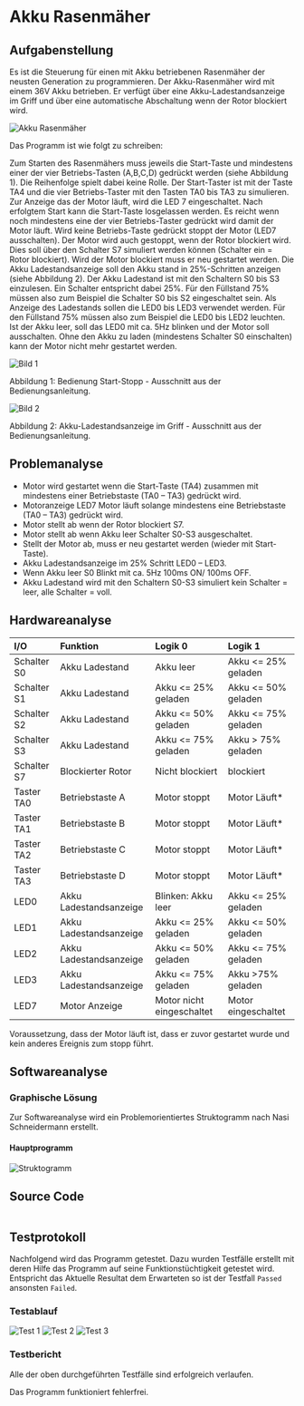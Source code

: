 # Akku Rasenmäher

## Aufgabenstellung

Es ist die Steuerung für einen mit Akku betriebenen Rasenmäher der neusten Generation zu programmieren.
Der Akku-Rasenmäher wird mit einem 36V Akku betrieben. Er verfügt über eine Akku-Ladestandsanzeige im Griff und über eine automatische Abschaltung wenn der Rotor blockiert wird.

![Akku Rasenmäher](images/akku_rasenmaeher.PNG)

Das Programm ist wie folgt zu schreiben:

Zum Starten des Rasenmähers muss jeweils die Start-Taste und mindestens einer der vier Betriebs-Tasten (A,B,C,D) gedrückt werden (siehe Abbildung 1). Die Reihenfolge spielt dabei keine Rolle. Der Start-Taster ist mit der Taste TA4 und die vier Betriebs-Taster mit den Tasten TA0 bis TA3 zu simulieren. Zur Anzeige das der Motor läuft, wird die LED 7 eingeschaltet. Nach erfolgtem Start kann die Start-Taste losgelassen werden. Es reicht wenn noch mindestens eine der vier Betriebs-Taster gedrückt wird damit der Motor läuft. Wird keine Betriebs-Taste gedrückt stoppt der Motor (LED7 ausschalten).
Der Motor wird auch gestoppt, wenn der Rotor blockiert wird. Dies soll über den Schalter S7 simuliert werden können (Schalter ein = Rotor blockiert). Wird der Motor blockiert muss er neu gestartet werden.
Die Akku Ladestandsanzeige soll den Akku stand in 25%-Schritten anzeigen (siehe Abbildung 2). Der Akku Ladestand ist mit den Schaltern S0 bis S3 einzulesen. Ein Schalter entspricht dabei 25%. Für den Füllstand 75% müssen also zum Beispiel die Schalter S0 bis S2 eingeschaltet sein. Als Anzeige des Ladestands sollen die LED0 bis LED3 verwendet werden. Für den Füllstand 75% müssen also zum Beispiel die LED0 bis LED2 leuchten. Ist der Akku leer, soll das LED0 mit ca. 5Hz blinken und der Motor soll ausschalten. Ohne den Akku zu laden (mindestens Schalter S0 einschalten) kann der Motor nicht mehr gestartet werden.

![Bild 1](images/Bild1.png)

Abbildung 1: Bedienung Start-Stopp - Ausschnitt aus der Bedienungsanleitung.

![Bild 2](images/Bild2.png)

Abbildung 2: Akku-Ladestandsanzeige im Griff - Ausschnitt aus der Bedienungsanleitung.

## Problemanalyse

- Motor wird gestartet wenn die Start-Taste (TA4) zusammen mit mindestens einer Betriebstaste (TA0 – TA3) gedrückt wird.
- Motoranzeige LED7 Motor läuft solange mindestens eine Betriebstaste (TA0 – TA3) gedrückt wird.
- Motor stellt ab wenn der Rotor blockiert S7.
- Motor stellt ab wenn Akku leer Schalter S0-S3 ausgeschaltet.
- Stellt der Motor ab, muss er neu gestartet werden (wieder mit Start-Taste).
- Akku Ladestandsanzeige im 25% Schritt LED0 – LED3.
- Wenn Akku leer S0 Blinkt mit ca. 5Hz 100ms ON/ 100ms OFF.
- Akku Ladestand wird mit den Schaltern S0-S3 simuliert  kein Schalter = leer, alle Schalter = voll.

## Hardwareanalyse

|I/O        |Funktion              |Logik 0                  |Logik 1            |
|:----------|:---------------------|:------------------------|:------------------|
|Schalter S0|Akku Ladestand        |Akku leer                |Akku <= 25% geladen|
|Schalter S1|Akku Ladestand        |Akku <= 25% geladen      |Akku <= 50% geladen|
|Schalter S2|Akku Ladestand        |Akku <= 50% geladen      |Akku <= 75% geladen|
|Schalter S3|Akku Ladestand        |Akku <= 75% geladen      |Akku > 75% geladen |
|Schalter S7|Blockierter Rotor     |Nicht blockiert          |blockiert          |
|Taster TA0 |Betriebstaste A       |Motor stoppt             |Motor Läuft*       |
|Taster TA1 |Betriebstaste B       |Motor stoppt             |Motor Läuft*       |
|Taster TA2 |Betriebstaste C       |Motor stoppt             |Motor Läuft*       |
|Taster TA3 |Betriebstaste D       |Motor stoppt             |Motor Läuft*       |
|LED0       |Akku Ladestandsanzeige|Blinken: Akku leer       |Akku <= 25% geladen|
|LED1       |Akku Ladestandsanzeige|Akku <= 25% geladen      |Akku <= 50% geladen|
|LED2       |Akku Ladestandsanzeige|Akku <= 50% geladen      |Akku <= 75% geladen|
|LED3       |Akku Ladestandsanzeige|Akku <= 75% geladen      |Akku >75% geladen  |
|LED7       |Motor Anzeige         |Motor nicht eingeschaltet|Motor eingeschaltet|

Voraussetzung, dass der Motor läuft ist, dass er zuvor gestartet wurde und kein anderes Ereignis zum stopp führt.

## Softwareanalyse

### Graphische Lösung

Zur Softwareanalyse wird ein Problemorientiertes Struktogramm nach Nasi Schneidermann erstellt.

#### Hauptprogramm

![Struktogramm](struktogramm/struktogramm.png)

## Source Code

```c

```

## Testprotokoll

Nachfolgend wird das Programm getestet. Dazu wurden Testfälle erstellt mit deren Hilfe das Programm auf seine Funktionstüchtigkeit getestet wird. Entspricht das Aktuelle Resultat dem Erwarteten so ist der Testfall `Passed` ansonsten `Failed`.

### Testablauf

![Test 1](images/Test1.PNG)
![Test 2](images/Test2.PNG)
![Test 3](images/Test3.PNG)

### Testbericht

Alle der oben durchgeführten Testfälle sind erfolgreich verlaufen.  

Das Programm funktioniert fehlerfrei.
